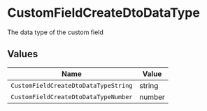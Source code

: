 # CustomFieldCreateDtoDataType

The data type of the custom field


## Values

| Name                                 | Value                                |
| ------------------------------------ | ------------------------------------ |
| `CustomFieldCreateDtoDataTypeString` | string                               |
| `CustomFieldCreateDtoDataTypeNumber` | number                               |